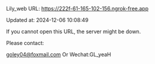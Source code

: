 Lily_web URL: https://222f-61-165-102-156.ngrok-free.app

Updated at: 2024-12-06 10:08:49

If you cannot open this URL, the server might be down.

Please contact: 

goley04@foxmail.com Or Wechat:GL_yeaH